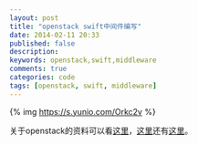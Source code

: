 ```yaml
---
layout: post
title: "openstack swift中间件编写"
date: 2014-02-11 20:33
published: false
description: 
keywords: openstack,swift,middleware
comments: true
categories: code
tags: [openstack, swift, middleware]
---
```


{% img https://s.yunio.com/Orkc2v %}

关于openstack的资料可以看[这里][url1]，[这里][url2]还有[这里][url3]。


[url1]: http://zh.wikipedia.org/wiki/OpenStack
[url2]: http://zh.wikipedia.org/wiki/OpenStack
[url3]: http://zh.wikipedia.org/wiki/OpenStack